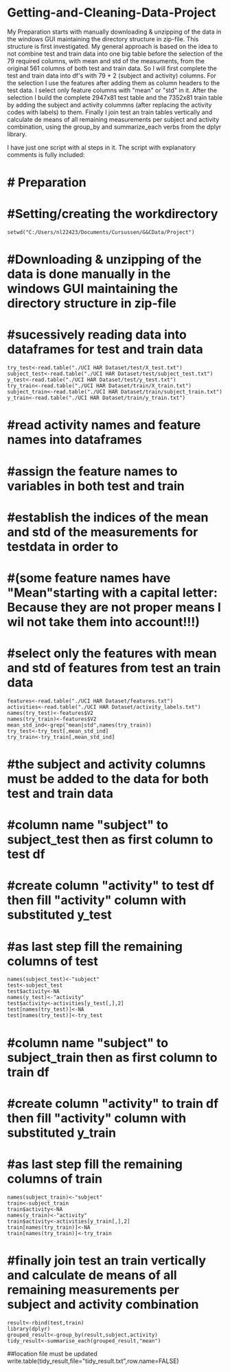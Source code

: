 # Getting-and-Cleaning-Data-Project
My Preparation starts with manually downloading & unzipping of the data in the windows GUI maintaining the directory structure in zip-file. 
This structure is first investigated.
My general approach is based on the idea to not combine test and train data into one big table before the selection of the 79 required columns, 
with mean and std of the measuments, from the original 561 columns of both test and train data. 
So I will first complete the test and train data into df's with 79 + 2 (subject and activity) columns. For the selection I use the features after adding them
as column headers to the test data. I select only feature columns with "mean" or "std" in it. After the selection I build the complete 2947x81 test table and 
the 7352x81 train table by adding the subject and activity colummns (after replacing the activity codes with labels) to them.
Finally I join test an train tables vertically and calculate de means of all remaining measurements per subject and activity combination, using the group_by 
and summarize_each verbs from the dplyr library.

I have just one script with al steps in it. The script with explanatory comments is fully included:

# # Preparation
# #Setting/creating the workdirectory
	setwd("C:/Users/nl22423/Documents/Cursussen/G&CData/Project")
# #Downloading & unzipping of the data is done manually in the windows GUI maintaining the directory structure in zip-file
# #sucessively reading data into dataframes for test and train data
	try_test<-read.table("./UCI HAR Dataset/test/X_test.txt")
	subject_test<-read.table("./UCI HAR Dataset/test/subject_test.txt")
	y_test<-read.table("./UCI HAR Dataset/test/y_test.txt")
	try_train<-read.table("./UCI HAR Dataset/train/X_train.txt")
	subject_train<-read.table("./UCI HAR Dataset/train/subject_train.txt")
	y_train<-read.table("./UCI HAR Dataset/train/y_train.txt")
# #read activity names and feature names into dataframes
# #assign the feature names to variables in both test and train
# #establish the indices of the mean and std of the measurements for testdata in order to
# #(some feature names have "Mean"starting with a capital letter: Because they are not proper means I wil not take them into account!!!)
# #select only the features with mean and std of features from test an train data
	features<-read.table("./UCI HAR Dataset/features.txt")
	activities<-read.table("./UCI HAR Dataset/activity_labels.txt")
	names(try_test)<-features$V2
	names(try_train)<-features$V2
	mean_std_ind<-grep("mean|std",names(try_train))
	try_test<-try_test[,mean_std_ind]
	try_train<-try_train[,mean_std_ind]
# #the subject and activity columns must be added to the data for both test and train data
# #column name "subject" to subject_test then as first column to test df
# #create column "activity" to test df then fill "activity" column with substituted y_test
# #as last step fill the remaining columns of test
	names(subject_test)<-"subject"
	test<-subject_test
	test$activity<-NA
	names(y_test)<-"activity"
	test$activity<-activities[y_test[,],2]
	test[names(try_test)]<-NA
	test[names(try_test)]<-try_test
# #column name "subject" to subject_train then as first column to train df
# #create column "activity" to train df then fill "activity" column with substituted y_train
# #as last step fill the remaining columns of train
	names(subject_train)<-"subject"
	train<-subject_train
	train$activity<-NA
	names(y_train)<-"activity"
	train$activity<-activities[y_train[,],2]
	train[names(try_train)]<-NA
	train[names(try_train)]<-try_train
# #finally join test an train vertically and calculate de means of all remaining measurements per subject and activity combination
	result<-rbind(test,train)
	library(dplyr)
	grouped_result<-group_by(result,subject,activity)
	tidy_result<-summarise_each(grouped_result,"mean")
##location file must be updated
	write.table(tidy_result,file="tidy_result.txt",row.name=FALSE)

